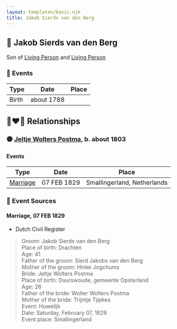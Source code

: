 ```yaml
---
layout: templates/basic.njk
title: Jakob Sierds van den Berg
---
```

## 🔵 Jakob Sierds van den Berg

Son of [Living Person](/people/4/44245164) and [Living Person](/people/3/32117924)

### 📆 Events

Type | Date | Place
------ | ------ | ------
Birth | about 1788 |

## 👩‍❤️‍👨 Relationships

### 🟣 [Jeltje Wolters Postma](/people/2/28342558), b. about 1803

#### Events

Type | Date | Place
------ | ------ | ------
[Marriage](#event-1503b352-4b7a-4b1f-bb9f-f56d00925a57) | 07 FEB 1829 | Smallingerland, Netherlands
### 📰 Event Sources

#### <a id="event-1503b352-4b7a-4b1f-bb9f-f56d00925a57"></a> Marriage, 07 FEB 1829
* Dutch Civil Register
>   
  > Groom: Jakob Sierds van den Berg  
  > Place of birth: Drachten  
  > Age: 41  
  > Father of the groom: Sierd Jakobs van den Berg  
  > Mother of the groom: Hinke Jogchums  
  > Bride: Jeltje Wolters Postma  
  > Place of birth: Duurswoude, gemeente Opsterland  
  > Age: 26  
  > Father of the bride: Wolter Wolters Postma  
  > Mother of the bride: Trijntje Tjipkes  
  > Event: Huwelijk  
  > Date: Saturday, February 07, 1829  
  > Event place: Smallingerland